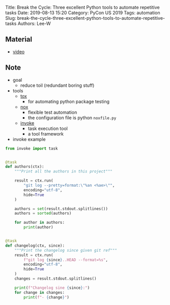 Title: Break the Cycle: Three excellent Python tools to automate repetitive tasks
Date: 2019-08-13 15:20
Category: PyCon US 2019
Tags: automation
Slug: break-the-cycle-three-excellent-python-tools-to-automate-repetitive-tasks
Authors: Lee-W

## Material

* [video](https://www.youtube.com/watch?v=-BHverY7IwU)

## Note

* goal
    * reduce toil (redundant boring stuff)
* tools
    * [tox](https://tox.readthedocs.io/en/latest/)
        * for automating python package testing
    * [nox](https://nox.thea.codes)
        * flexible test automation
        * the configuration file is python `noxfile.py`
    * [invoke](http://www.pyinvoke.org)
        * task execution tool
        * a tool framework
* invoke example

```python
from invoke import task


@task
def authors(ctx):
    """Print all the authors in this project"""

    result = ctx.run(
        "git log --pretty=format:\"%an <%ae>\"",
        encoding="utf-8",
        hide=True
    )

    authors = set(result.stdout.splitlines())
    authors = sorted(authors)

    for author in authors:
        print(author)


@task
def changelog(ctx, since):
    """Print the changelog since given git ref"""
    result = ctx.run(
        f"git log {since}..HEAD --format=%s",
        encoding="utf-8",
        hide=True
    )
    changes = result.stdout.splitlines()

    print(f"Changelog sine {since}:")
    for change in changes:
        print(f"- {change}")
```
